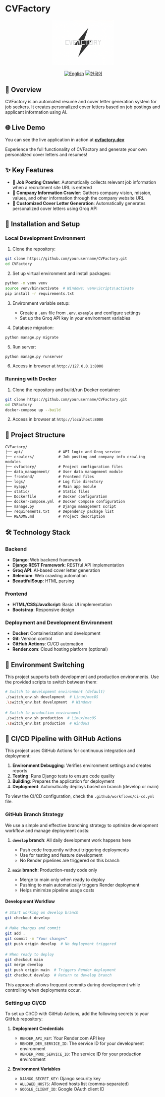 # CVFactory

<div align="center">
  <img src="static/images/logo.png" alt="CVFactory Logo" style="width:200px; height:auto;"/>
  <br>
  
  [![English](https://img.shields.io/badge/language-English-blue.svg)](README.md) [![한국어](https://img.shields.io/badge/language-한국어-red.svg)](README.ko.md)
</div>

## 📖 Overview
CVFactory is an automated resume and cover letter generation system for job seekers. It creates personalized cover letters based on job postings and applicant information using AI.

## 🌐 Live Demo

You can see the live application in action at **[cvfactory.dev](https://cvfactory.dev)**

Experience the full functionality of CVFactory and generate your own personalized cover letters and resumes!

## ✨ Key Features

- **📄 Job Posting Crawler**: Automatically collects relevant job information when a recruitment site URL is entered
- **🏢 Company Information Crawler**: Gathers company vision, mission, values, and other information through the company website URL
- **📝 Customized Cover Letter Generation**: Automatically generates personalized cover letters using Groq API

## 🚀 Installation and Setup

### Local Development Environment

1. Clone the repository:
```bash
git clone https://github.com/yourusername/CVFactory.git
cd CVFactory
```

2. Set up virtual environment and install packages:
```bash
python -m venv venv
source venv/bin/activate  # Windows: venv\Scripts\activate
pip install -r requirements.txt
```

3. Environment variable setup:
   - Create a `.env` file from `.env.example` and configure settings
   - Set up the Groq API key in your environment variables

4. Database migration:
```bash
python manage.py migrate
```

5. Run server:
```bash
python manage.py runserver
```

6. Access in browser at `http://127.0.0.1:8000`

### Running with Docker

1. Clone the repository and build/run Docker container:
```bash
git clone https://github.com/yourusername/CVFactory.git
cd CVFactory
docker-compose up --build
```

2. Access in browser at `http://localhost:8000`

## 📁 Project Structure

```
CVFactory/
├── api/                # API logic and Groq service
├── crawlers/           # Job posting and company info crawling modules
├── cvfactory/          # Project configuration files
├── data_management/    # User data management module
├── frontend/           # Frontend files
├── logs/               # Log file directory
├── myapp/              # Main app module
├── static/             # Static files
├── Dockerfile          # Docker configuration
├── docker-compose.yml  # Docker Compose configuration
├── manage.py           # Django management script
├── requirements.txt    # Dependency package list
└── README.md           # Project description
```

## 🛠 Technology Stack

### Backend
- **Django**: Web backend framework
- **Django REST Framework**: RESTful API implementation
- **Groq API**: AI-based cover letter generation
- **Selenium**: Web crawling automation
- **BeautifulSoup**: HTML parsing

### Frontend
- **HTML/CSS/JavaScript**: Basic UI implementation
- **Bootstrap**: Responsive design

### Deployment and Development Environment
- **Docker**: Containerization and development
- **Git**: Version control
- **GitHub Actions**: CI/CD automation
- **Render.com**: Cloud hosting platform (optional)

## 🔄 Environment Switching

This project supports both development and production environments. Use the provided scripts to switch between them:

```bash
# Switch to development environment (default)
./switch_env.sh development  # Linux/macOS
.\switch_env.bat development  # Windows

# Switch to production environment
./switch_env.sh production  # Linux/macOS
.\switch_env.bat production  # Windows
```

## 🚢 CI/CD Pipeline with GitHub Actions

This project uses GitHub Actions for continuous integration and deployment:

1. **Environment Debugging**: Verifies environment settings and creates reports
2. **Testing**: Runs Django tests to ensure code quality
3. **Building**: Prepares the application for deployment
4. **Deployment**: Automatically deploys based on branch (develop or main)

To view the CI/CD configuration, check the `.github/workflows/ci-cd.yml` file.

### GitHub Branch Strategy

We use a simple and effective branching strategy to optimize development workflow and manage deployment costs:

1. **`develop` branch**: All daily development work happens here
   - Push code frequently without triggering deployments
   - Use for testing and feature development
   - No Render pipelines are triggered on this branch

2. **`main` branch**: Production-ready code only
   - Merge to main only when ready to deploy
   - Pushing to main automatically triggers Render deployment
   - Helps minimize pipeline usage costs

#### Development Workflow

```bash
# Start working on develop branch
git checkout develop

# Make changes and commit
git add .
git commit -m "Your changes"
git push origin develop  # No deployment triggered

# When ready to deploy
git checkout main
git merge develop
git push origin main  # Triggers Render deployment
git checkout develop  # Return to develop branch
```

This approach allows frequent commits during development while controlling when deployments occur.

### Setting up CI/CD

To set up CI/CD with GitHub Actions, add the following secrets to your GitHub repository:

1. **Deployment Credentials**
   - `RENDER_API_KEY`: Your Render.com API key
   - `RENDER_DEV_SERVICE_ID`: The service ID for your development environment
   - `RENDER_PROD_SERVICE_ID`: The service ID for your production environment

2. **Environment Variables**
   - `DJANGO_SECRET_KEY`: Django security key
   - `ALLOWED_HOSTS`: Allowed hosts list (comma-separated)
   - `GOOGLE_CLIENT_ID`: Google OAuth client ID